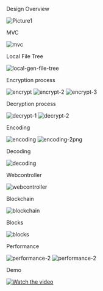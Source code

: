 
Design Overview

<img src="https://i.ibb.co/T8x7nVz/Picture1.png" alt="Picture1" border="0">

MVC

<img src="https://i.ibb.co/4mc4JkX/mvc.png" alt="mvc" border="0">

Local File Tree

<img src="https://i.ibb.co/bmtxbx3/local-gen-file-tree.png" alt="local-gen-file-tree" border="0">


Encryption process

<img src="https://i.ibb.co/BVtgbJk/encrypt.png" alt="encrypt" border="0">

<img src="https://i.ibb.co/3WK84ZT/encrypt-2.png" alt="encrypt-2" border="0">

<img src="https://i.ibb.co/kX8ZCns/encrypt-3.png" alt="encrypt-3" border="0">

Decryption process

<img src="https://i.ibb.co/tLxWhdq/decrypt-1.png" alt="decrypt-1" border="0">

<img src="https://i.ibb.co/yRy3TFz/decrypt-2.png" alt="decrypt-2" border="0">

Encoding

<img src="https://i.ibb.co/Ybk2W8F/encoding.png" alt="encoding" border="0">

<img src="https://i.ibb.co/rmmxPSy/encoding-2png.png" alt="encoding-2png" border="0">

Decoding

<img src="https://i.ibb.co/pXwcM2t/decoding.png" alt="decoding" border="0">

Webcontroller

<img src="https://i.ibb.co/VJBkR2q/webcontroller.png" alt="webcontroller" border="0">

Blockchain

<img src="https://i.ibb.co/NWKnpPt/blockchain.png" alt="blockchain" border="0" />

Blocks

<img src="https://i.ibb.co/44wVzgk/blocks.png" alt="blocks" border="0">

Performance

<img src="https://i.ibb.co/CQnt39K/performance-2.png" alt="performance-2" border="0">

<img src="https://i.ibb.co/CQnt39K/performance-2.png" alt="performance-2" border="0">


Demo

[![Watch the video](https://i.ibb.co/J2zrrwS/Screen-Shot-2021-04-08-at-7-01-01-PM.png)](https://www.youtube.com/watch?v=g4zP_nFASZA)

